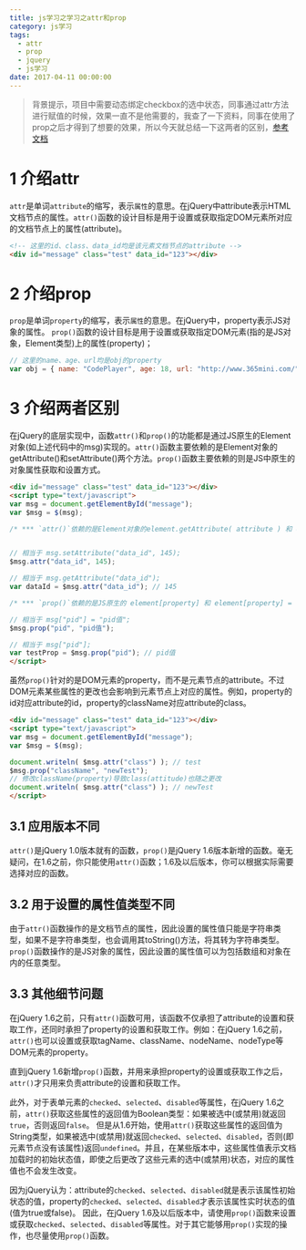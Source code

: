 ```yaml
---
title: js学习之学习之attr和prop
category: js学习
tags:
  - attr
  - prop
  - jquery
  - js学习
date: 2017-04-11 00:00:00
---
```



> 背景提示，项目中需要动态绑定checkbox的选中状态，同事通过attr方法进行赋值的时候，效果一直不是他需要的，我查了一下资料，同事在使用了prop之后才得到了想要的效果，所以今天就总结一下这两者的区别，[参考文档](http://www.jb51.net/article/89038.htm)

# 1 介绍attr
`attr`是单词`attribute`的缩写，表示`属性`的意思。在jQuery中attribute表示HTML文档节点的属性。`attr()`函数的设计目标是用于设置或获取指定DOM元素所对应的文档节点上的属性(attribute)。

```html
<!-- 这里的id、class、data_id均是该元素文档节点的attribute -->
<div id="message" class="test" data_id="123"></div>
```

<!-- more -->

# 2 介绍prop

`prop`是单词`property`的缩写，表示`属性`的意思。在jQuery中，property表示JS对象的属性。
`prop()`函数的设计目标是用于设置或获取指定DOM元素(指的是JS对象，Element类型)上的属性(property)；

```javascript
// 这里的name、age、url均是obj的property
var obj = { name: "CodePlayer", age: 18, url: "http://www.365mini.com/" };
```

# 3 介绍两者区别

在jQuery的底层实现中，函数`attr()`和`prop()`的功能都是通过JS原生的Element对象(如上述代码中的msg)实现的。`attr()`函数主要依赖的是Element对象的getAttribute()和setAttribute()两个方法。`prop()`函数主要依赖的则是JS中原生的对象属性获取和设置方式。

```html
<div id="message" class="test" data_id="123"></div>
<script type="text/javascript">
var msg = document.getElementById("message");
var $msg = $(msg);

/* *** `attr()`依赖的是Element对象的element.getAttribute( attribute ) 和 element.setAttribute( attribute, value ) *** */


// 相当于 msg.setAttribute("data_id", 145);
$msg.attr("data_id", 145);

// 相当于 msg.getAttribute("data_id");
var dataId = $msg.attr("data_id"); // 145

/* *** `prop()`依赖的是JS原生的 element[property] 和 element[property] = value; *** */

// 相当于 msg["pid"] = "pid值";
$msg.prop("pid", "pid值");

// 相当于 msg["pid"];
var testProp = $msg.prop("pid"); // pid值
</script>
```

虽然`prop()`针对的是DOM元素的property，而不是元素节点的attribute。不过DOM元素某些属性的更改也会影响到元素节点上对应的属性。例如，property的id对应attribute的id，property的className对应attribute的class。

```html
<div id="message" class="test" data_id="123"></div>
<script type="text/javascript">
var msg = document.getElementById("message");
var $msg = $(msg);

document.writeln( $msg.attr("class") ); // test
$msg.prop("className", "newTest");
// 修改className(property)导致class(attitude)也随之更改
document.writeln( $msg.attr("class") ); // newTest
</script>
```

## 3.1 应用版本不同

`attr()`是jQuery 1.0版本就有的函数，`prop()`是jQuery 1.6版本新增的函数。毫无疑问，在1.6之前，你只能使用`attr()`函数；1.6及以后版本，你可以根据实际需要选择对应的函数。

## 3.2 用于设置的属性值类型不同

由于`attr()`函数操作的是文档节点的属性，因此设置的属性值只能是字符串类型，如果不是字符串类型，也会调用其toString()方法，将其转为字符串类型。
`prop()`函数操作的是JS对象的属性，因此设置的属性值可以为包括数组和对象在内的任意类型。

## 3.3 其他细节问题

在jQuery 1.6之前，只有`attr()`函数可用，该函数不仅承担了attribute的设置和获取工作，还同时承担了property的设置和获取工作。例如：在jQuery 1.6之前，`attr()`也可以设置或获取tagName、className、nodeName、nodeType等DOM元素的property。

直到jQuery 1.6新增`prop()`函数，并用来承担property的设置或获取工作之后，`attr()`才只用来负责attribute的设置和获取工作。

此外，对于表单元素的`checked`、`selected`、`disabled`等属性，在jQuery 1.6之前，`attr()`获取这些属性的返回值为Boolean类型：如果被选中(或禁用)就返回`true`，否则返回`false`。
但是从1.6开始，使用`attr()`获取这些属性的返回值为String类型，如果被选中(或禁用)就返回`checked`、`selected`、`disabled`，否则(即元素节点没有该属性)返回`undefined`。并且，在某些版本中，这些属性值表示文档加载时的初始状态值，即使之后更改了这些元素的选中(或禁用)状态，对应的属性值也不会发生改变。

因为jQuery认为：attribute的`checked`、`selected`、`disabled`就是表示该属性初始状态的值，property的`checked`、`selected`、`disabled`才表示该属性实时状态的值(值为true或false)。
因此，在jQuery 1.6及以后版本中，请使用`prop()`函数来设置或获取`checked`、`selected`、`disabled`等属性。对于其它能够用`prop()`实现的操作，也尽量使用`prop()`函数。

